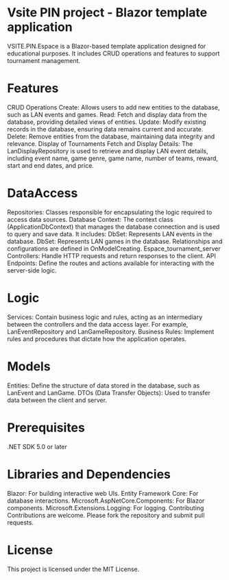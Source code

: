 # Vsite PIN project - Blazor template application
VSITE.PIN.Espace is a Blazor-based template application designed for educational purposes. 
It includes CRUD operations and features to support tournament management.

# Features
CRUD Operations
Create: Allows users to add new entities to the database, such as LAN events and games.
Read: Fetch and display data from the database, providing detailed views of entities.
Update: Modify existing records in the database, ensuring data remains current and accurate.
Delete: Remove entities from the database, maintaining data integrity and relevance.
Display of Tournaments
Fetch and Display Details: The LanDisplayRepository is used to retrieve and display LAN event details, including event name, game genre, game name, number of teams, reward, start and end dates, and price.

# DataAccess
Repositories: Classes responsible for encapsulating the logic required to access data sources.
Database Context: The context class (ApplicationDbContext) that manages the database connection and is used to query and save data. It includes:
DbSet<LanEvent>: Represents LAN events in the database.
DbSet<LanGame>: Represents LAN games in the database.
Relationships and configurations are defined in OnModelCreating.
Espace_tournament_server
Controllers: Handle HTTP requests and return responses to the client.
API Endpoints: Define the routes and actions available for interacting with the server-side logic.

# Logic
Services: Contain business logic and rules, acting as an intermediary between the controllers and the data access layer. For example, LanEventRepository and LanGameRepository.
Business Rules: Implement rules and procedures that dictate how the application operates.

# Models
Entities: Define the structure of data stored in the database, such as LanEvent and LanGame.
DTOs (Data Transfer Objects): Used to transfer data between the client and server.

# Prerequisites
.NET SDK 5.0 or later

# Libraries and Dependencies
Blazor: For building interactive web UIs.
Entity Framework Core: For database interactions.
Microsoft.AspNetCore.Components: For Blazor components.
Microsoft.Extensions.Logging: For logging.
Contributing
Contributions are welcome. Please fork the repository and submit pull requests.

# License
This project is licensed under the MIT License.
